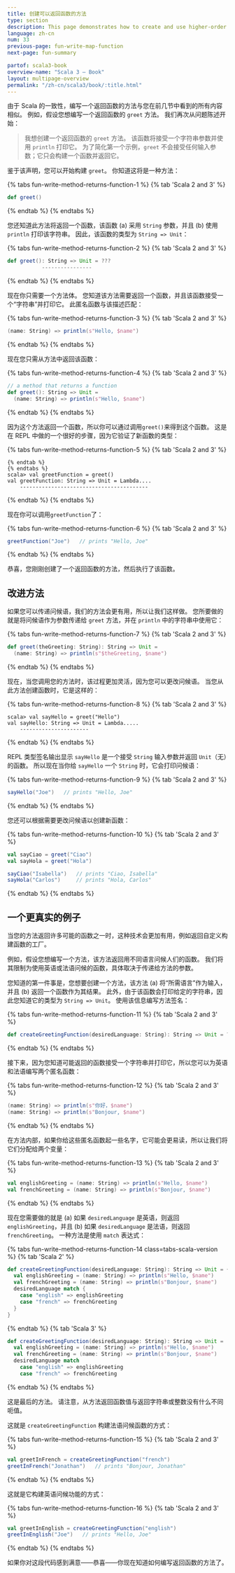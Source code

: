 ```yaml
---
title: 创建可以返回函数的方法
type: section
description: This page demonstrates how to create and use higher-order functions in Scala.
language: zh-cn
num: 33
previous-page: fun-write-map-function
next-page: fun-summary

partof: scala3-book
overview-name: "Scala 3 — Book"
layout: multipage-overview
permalink: "/zh-cn/scala3/book/:title.html"
---
```



由于 Scala 的一致性，编写一个返回函数的方法与您在前几节中看到的所有内容相似。
例如，假设您想编写一个返回函数的 `greet` 方法。
我们再次从问题陈述开始：

> 我想创建一个返回函数的 `greet` 方法。
> 该函数将接受一个字符串参数并使用 `println` 打印它。
> 为了简化第一个示例，`greet` 不会接受任何输入参数；它只会构建一个函数并返回它。

鉴于该声明，您可以开始构建 `greet`。
你知道这将是一种方法：

{% tabs fun-write-method-returns-function-1 %}
{% tab 'Scala 2 and 3' %}
```scala
def greet()
```
{% endtab %}
{% endtabs %}

您还知道此方法将返回一个函数，该函数 (a) 采用 `String` 参数，并且 (b) 使用 `println` 打印该字符串。
因此，该函数的类型为 `String => Unit`：

{% tabs fun-write-method-returns-function-2 %}
{% tab 'Scala 2 and 3' %}
```scala
def greet(): String => Unit = ???
           ----------------
```
{% endtab %}
{% endtabs %}

现在你只需要一个方法体。
您知道该方法需要返回一个函数，并且该函数接受一个“字符串”并打印它。
此匿名函数与该描述匹配：

{% tabs fun-write-method-returns-function-3 %}
{% tab 'Scala 2 and 3' %}
```scala
(name: String) => println(s"Hello, $name")
```
{% endtab %}
{% endtabs %}

现在您只需从方法中返回该函数：

{% tabs fun-write-method-returns-function-4 %}
{% tab 'Scala 2 and 3' %}
```scala
// a method that returns a function
def greet(): String => Unit = 
  (name: String) => println(s"Hello, $name")
```
{% endtab %}
{% endtabs %}

因为这个方法返回一个函数，所以你可以通过调用`greet()`来得到这个函数。
这是在 REPL 中做的一个很好的步骤，因为它验证了新函数的类型：

{% tabs fun-write-method-returns-function-5 %}
{% tab 'Scala 2 and 3' %}
````
{% endtab %}
{% endtabs %}
scala> val greetFunction = greet()
val greetFunction: String => Unit = Lambda....
    -----------------------------------------
````
{% endtab %}
{% endtabs %}

现在你可以调用`greetFunction`了：

{% tabs fun-write-method-returns-function-6 %}
{% tab 'Scala 2 and 3' %}
```scala
greetFunction("Joe")   // prints "Hello, Joe"
```
{% endtab %}
{% endtabs %}

恭喜，您刚刚创建了一个返回函数的方法，然后执行了该函数。

## 改进方法

如果您可以传递问候语，我们的方法会更有用，所以让我们这样做。
您所要做的就是将问候语作为参数传递给 `greet` 方法，并在 `println` 中的字符串中使用它：

{% tabs fun-write-method-returns-function-7 %}
{% tab 'Scala 2 and 3' %}
```scala
def greet(theGreeting: String): String => Unit =
  (name: String) => println(s"$theGreeting, $name")
```
{% endtab %}
{% endtabs %}

现在，当您调用您的方法时，该过程更加灵活，因为您可以更改问候语。
当您从此方法创建函数时，它是这样的：

{% tabs fun-write-method-returns-function-8 %}
{% tab 'Scala 2 and 3' %}
````
scala> val sayHello = greet("Hello")
val sayHello: String => Unit = Lambda.....
    ----------------------
````
{% endtab %}
{% endtabs %}

REPL 类型签名输出显示 `sayHello` 是一个接受 `String` 输入参数并返回 `Unit`（无）的函数。
所以现在当你给 `sayHello` 一个 `String` 时，它会打印问候语：

{% tabs fun-write-method-returns-function-9 %}
{% tab 'Scala 2 and 3' %}
```scala
sayHello("Joe")   // prints "Hello, Joe"
```
{% endtab %}
{% endtabs %}

您还可以根据需要更改问候语以创建新函数：

{% tabs fun-write-method-returns-function-10 %}
{% tab 'Scala 2 and 3' %}
```scala
val sayCiao = greet("Ciao")
val sayHola = greet("Hola")

sayCiao("Isabella")   // prints "Ciao, Isabella"
sayHola("Carlos")     // prints "Hola, Carlos"
```
{% endtab %}
{% endtabs %}

## 一个更真实的例子

当您的方法返回许多可能的函数之一时，这种技术会更加有用，例如返回自定义构建函数的工厂。

例如，假设您想编写一个方法，该方法返回用不同语言问候人们的函数。
我们将其限制为使用英语或法语问候的函数，具体取决于传递给方法的参数。

您知道的第一件事是，您想要创建一个方法，该方法 (a) 将“所需语言”作为输入，并且 (b) 返回一个函数作为其结果。
此外，由于该函数会打印给定的字符串，因此您知道它的类型为 `String => Unit`。
使用该信息编写方法签名：

{% tabs fun-write-method-returns-function-11 %}
{% tab 'Scala 2 and 3' %}
```scala
def createGreetingFunction(desiredLanguage: String): String => Unit = ???
```
{% endtab %}
{% endtabs %}

接下来，因为您知道可能返回的函数接受一个字符串并打印它，所以您可以为英语和法语编写两个匿名函数：

{% tabs fun-write-method-returns-function-12 %}
{% tab 'Scala 2 and 3' %}
```scala
(name: String) => println(s"你好，$name")
(name: String) => println(s"Bonjour, $name")
```
{% endtab %}
{% endtabs %}

在方法内部，如果你给这些匿名函数起一些名字，它可能会更易读，所以让我们将它们分配给两个变量：

{% tabs fun-write-method-returns-function-13 %}
{% tab 'Scala 2 and 3' %}
```scala
val englishGreeting = (name: String) => println(s"Hello, $name")
val frenchGreeting = (name: String) => println(s"Bonjour, $name")
```
{% endtab %}
{% endtabs %}

现在您需要做的就是 (a) 如果 `desiredLanguage` 是英语，则返回 `englishGreeting`，并且 (b) 如果 `desiredLanguage` 是法语，则返回 `frenchGreeting`。
一种方法是使用 `match` 表达式：

{% tabs fun-write-method-returns-function-14 class=tabs-scala-version %}
{% tab 'Scala 2' %}
```scala
def createGreetingFunction(desiredLanguage: String): String => Unit = {
  val englishGreeting = (name: String) => println(s"Hello, $name")
  val frenchGreeting = (name: String) => println(s"Bonjour, $name")
  desiredLanguage match {
    case "english" => englishGreeting
    case "french" => frenchGreeting
  }
}
```
{% endtab %}
{% tab 'Scala 3' %}
```scala
def createGreetingFunction(desiredLanguage: String): String => Unit =
  val englishGreeting = (name: String) => println(s"Hello, $name")
  val frenchGreeting = (name: String) => println(s"Bonjour, $name")
  desiredLanguage match
    case "english" => englishGreeting
    case "french" => frenchGreeting
```
{% endtab %}
{% endtabs %}

这是最后的方法。
请注意，从方法返回函数值与返回字符串或整数没有什么不同呃值。

这就是 `createGreetingFunction` 构建法语问候函数的方式：

{% tabs fun-write-method-returns-function-15 %}
{% tab 'Scala 2 and 3' %}
```scala
val greetInFrench = createGreetingFunction("french")
greetInFrench("Jonathan")   // prints "Bonjour, Jonathan"
```
{% endtab %}
{% endtabs %}

这就是它构建英语问候功能的方式：

{% tabs fun-write-method-returns-function-16 %}
{% tab 'Scala 2 and 3' %}
```scala
val greetInEnglish = createGreetingFunction("english")
greetInEnglish("Joe")   // prints "Hello, Joe"
```
{% endtab %}
{% endtabs %}

如果你对这段代码感到满意——恭喜——你现在知道如何编写返回函数的方法了。

